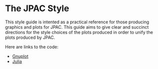 # The JPAC Style
This style guide is intented as a practical reference for those producing graphics and plots for JPAC.
This guide aims to give clear and succinct directions for the style choices of the plots produced in
order to unify the plots produced by JPAC.

Here are links to the code:
 * [Gnuplot](gnuplot/jpac_2dplot.plt)
 * [Julia](gnuplot/julia_plots.plt)
